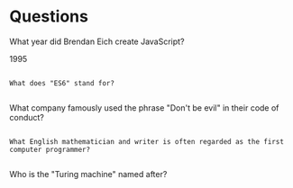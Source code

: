 # Questions

What year did Brendan Eich create JavaScript?

1995

```

What does "ES6" stand for?


```

What company famously used the phrase "Don't be evil" in their code of conduct?


```

What English mathematician and writer is often regarded as the first computer programmer?


```

Who is the "Turing machine" named after?

 

```
